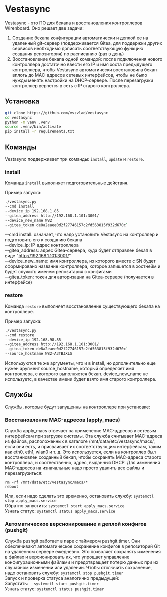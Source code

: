 # Vestasync

Vestasync - это ПО для бекапа и восстановления контроллеров Wirenboard. Оно решает две задачи:

1. Создание бекапа конфигурации автоматически и деплой ее на удаленный git-сервер (поддерживается Gitea, для поддержки других сервисов необходимо дописать соответствующую функцию создания репозитория) по расписанию (раз в день)
2. Восстановление бекапа одной командой: после подключения нового контроллера достаточно ввести его IP и имя хоста предыдущего контроллера, чтобы Vestasync автоматически восстановила бекап вплоть до MAC-адресов сетевых интерфейсов, чтобы не было нужды менять настройки на DHCP-сервере. После перезагрузки контроллер вернется в сеть с IP старого контроллера.

## Установка

```bash
git clone https://github.com/vvzvlad/vestasync
cd vestasync
python -m venv .venv
source .venv/bin/activate
pip install -r requirements.txt
```

## Команды

Vestasync поддерживает три команды: `install`, `update` и `restore`. 

### install

Команда `install` выполняет подготовительные действия. 

Пример запуска:

```bash
./vestasync.py 
--cmd install 
--device_ip 192.168.1.85 
--gitea_address http://192.168.1.101:3001/ 
--device_new_name WB2 
--gitea_token de8a2eaee0d2f27746157c2fd563815f932d670c`
```

--cmd install: означает, что надо установить Vestasync на контроллер и подготовить его к созданию бекапа  
--device_ip: IP-адрес контроллера  
--gitea_address: адрес Gitea-сервера, куда будет отправлен бекап в виде "http://192.168.1.101:3001/"  
--device_new_name: имя контроллера, из которого вместе с SN будет сформировано название контроллера, которое запишется в хостнейм и будет служить именем репозитария с конфигами  
--gitea_token: токен для авторизации на Gitea-сервере (получается в интерфейсе)  

### restore

Команда `restore` выполняет восстановление существующего бекапа на контроллере.

Пример запуска:

```bash
./vestasync.py 
--cmd restore 
--device_ip 192.168.98.85 
--gitea_address http://192.168.1.101:3001/ 
--gitea_token de8a2eaee0d2f27746157c2fd563815f932d670c`
--source_hostname WB2-A3TBJXLS
```

Используются те же аргументы, что и в install, но дополнительно еще нужен аругмент source_hostname, который определяет имя контроллера, с которого выполняется бекап. device_new_name не используетс, в качестве имени будет взято имя старого контроллера. 



## Службы
Службы, которые будут запущенны на контроллере при установке:

### Восстановление MAC-адресов (apply_macs)
Служба apply_macs отвечает за применение MAC-адресов к сетевым интерфейсам при загрузке системы. 
Эта служба считывает MAC-адреса из файлов, расположенных в каталоге /mnt/data/etc/vestasync/macs/, если они есть, и присваивает их соответствующим интерфейсам, таким как eth0, eth1, wlan0 и т. д. Это используется, если на контроллер был восстанновлен созданный бекап, чтобы сохранять MAC-адреса старого контроллера, и соотвественно, адрес, выданный DHCP. 
Для изменения MAC-адресов на изначальные надо просто удалить все файлы и перезагрузиться:  
```
rm -rf /mnt/data/etc/vestasync/macs/*
reboot
```
Или, если надо сделать это временно, остановить службу: ```systemctl stop apply_macs.service```  
Обратно запустить: ```systemctl start apply_macs.service```  
Узнать статус: ```systemctl status apply_macs.service```  

### Автоматическое версионирование и деплой конфигов (pushgit)
Служба pushgit работает в паре с таймером pushgit.timer. Они обеспечивают автоматическое сохранение конфигов в репозиторий Git на удаленном сервере ежедневно. 
Это позволяет сохранять изменения в файлах и версионировать их, что упрощает управление конфигурационными файлами и предотвращает потерю данных при их случайном изменении или удалении. 
Чтобы отключить сохранение, надо остановить службу: ```systemctl stop pushgit.timer```  
Запуск и проверка статуса аналогично предыдущей:  
Запустить: ```  systemctl start pushgit.timer```  
Узнать статус: ```systemctl status pushgit.timer```  
